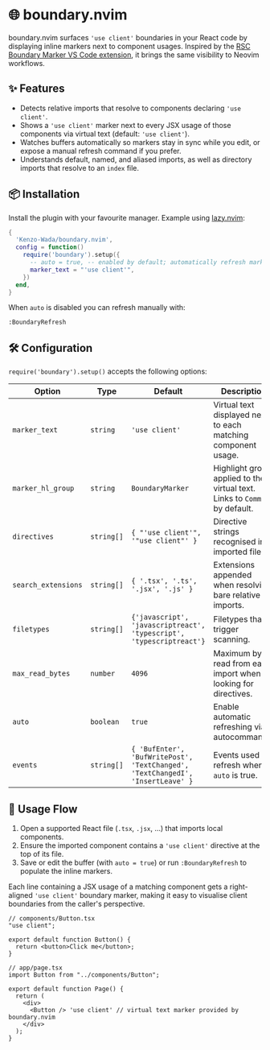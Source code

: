 # 🌐 boundary.nvim

boundary.nvim surfaces `'use client'` boundaries in your React code by displaying inline markers next to component usages. Inspired by the [RSC Boundary Marker VS Code extension](https://github.com/mimifuwacc/rsc-boundary-marker), it brings the same visibility to Neovim workflows.

## ✨ Features

- Detects relative imports that resolve to components declaring `'use client'`.
- Shows a `'use client'` marker next to every JSX usage of those components via virtual text (default: `'use client'`).
- Watches buffers automatically so markers stay in sync while you edit, or expose a manual refresh command if you prefer.
- Understands default, named, and aliased imports, as well as directory imports that resolve to an `index` file.

## 📦 Installation

Install the plugin with your favourite manager. Example using [lazy.nvim](https://github.com/folke/lazy.nvim):

```lua
{
  'Kenzo-Wada/boundary.nvim',
  config = function()
    require('boundary').setup({
      -- auto = true, -- enabled by default; automatically refresh markers on common buffer events
      marker_text = "'use client'",
    })
  end,
}
```

When `auto` is disabled you can refresh manually with:

```vim
:BoundaryRefresh
```

## 🛠️ Configuration

`require('boundary').setup()` accepts the following options:

| Option              | Type       | Default                                                                        | Description                                                                 |
| ------------------- | ---------- | ------------------------------------------------------------------------------ | --------------------------------------------------------------------------- |
| `marker_text`       | `string`   | `'use client'`                                                                 | Virtual text displayed next to each matching component usage.               |
| `marker_hl_group`   | `string`   | `BoundaryMarker`                                                               | Highlight group applied to the virtual text. Links to `Comment` by default. |
| `directives`        | `string[]` | `{ "'use client'", '"use client"' }`                                           | Directive strings recognised in imported files.                             |
| `search_extensions` | `string[]` | `{ '.tsx', '.ts', '.jsx', '.js' }`                                             | Extensions appended when resolving bare relative imports.                   |
| `filetypes`         | `string[]` | `{'javascript', 'javascriptreact', 'typescript', 'typescriptreact'}`           | Filetypes that trigger scanning.                                            |
| `max_read_bytes`    | `number`   | `4096`                                                                         | Maximum bytes read from each import when looking for directives.            |
| `auto`              | `boolean`  | `true`                                                                         | Enable automatic refreshing via autocommands.                               |
| `events`            | `string[]` | `{ 'BufEnter', 'BufWritePost', 'TextChanged', 'TextChangedI', 'InsertLeave' }` | Events used to refresh when `auto` is true.                                 |

## 🔄 Usage Flow

1. Open a supported React file (`.tsx`, `.jsx`, …) that imports local components.
2. Ensure the imported component contains a `'use client'` directive at the top of its file.
3. Save or edit the buffer (with `auto = true`) or run `:BoundaryRefresh` to populate the inline markers.

Each line containing a JSX usage of a matching component gets a right-aligned `'use client'` boundary marker, making it easy to visualise client boundaries from the caller's perspective.

```tsx
// components/Button.tsx
"use client";

export default function Button() {
  return <button>Click me</button>;
}

// app/page.tsx
import Button from "../components/Button";

export default function Page() {
  return (
    <div>
      <Button /> 'use client' // virtual text marker provided by boundary.nvim
    </div>
  );
}
```
